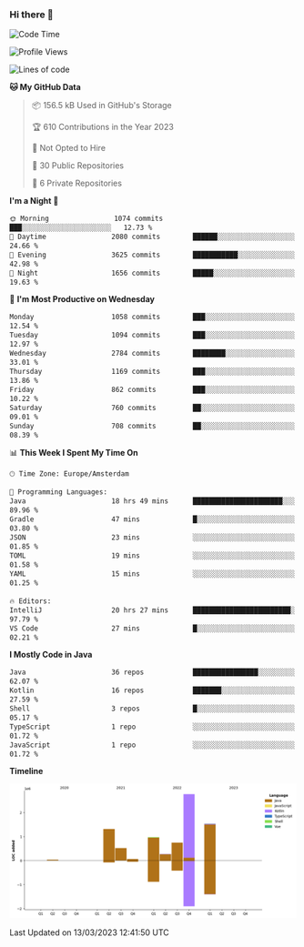 ### Hi there 👋


<!--START_SECTION:waka-->
![Code Time](http://img.shields.io/badge/Code%20Time-3%2C071%20hrs%2044%20mins-blue)

![Profile Views](http://img.shields.io/badge/Profile%20Views-0-blue)

![Lines of code](https://img.shields.io/badge/From%20Hello%20World%20I%27ve%20Written-8.2%20million%20lines%20of%20code-blue)

**🐱 My GitHub Data** 

> 📦 156.5 kB Used in GitHub's Storage 
 > 
> 🏆 610 Contributions in the Year 2023
 > 
> 🚫 Not Opted to Hire
 > 
> 📜 30 Public Repositories 
 > 
> 🔑 6 Private Repositories 
 > 
**I'm a Night 🦉** 

```text
🌞 Morning                1074 commits        ███░░░░░░░░░░░░░░░░░░░░░░   12.73 % 
🌆 Daytime                2080 commits        ██████░░░░░░░░░░░░░░░░░░░   24.66 % 
🌃 Evening                3625 commits        ███████████░░░░░░░░░░░░░░   42.98 % 
🌙 Night                  1656 commits        █████░░░░░░░░░░░░░░░░░░░░   19.63 % 
```
📅 **I'm Most Productive on Wednesday** 

```text
Monday                   1058 commits        ███░░░░░░░░░░░░░░░░░░░░░░   12.54 % 
Tuesday                  1094 commits        ███░░░░░░░░░░░░░░░░░░░░░░   12.97 % 
Wednesday                2784 commits        ████████░░░░░░░░░░░░░░░░░   33.01 % 
Thursday                 1169 commits        ███░░░░░░░░░░░░░░░░░░░░░░   13.86 % 
Friday                   862 commits         ███░░░░░░░░░░░░░░░░░░░░░░   10.22 % 
Saturday                 760 commits         ██░░░░░░░░░░░░░░░░░░░░░░░   09.01 % 
Sunday                   708 commits         ██░░░░░░░░░░░░░░░░░░░░░░░   08.39 % 
```


📊 **This Week I Spent My Time On** 

```text
🕑︎ Time Zone: Europe/Amsterdam

💬 Programming Languages: 
Java                     18 hrs 49 mins      ██████████████████████░░░   89.96 % 
Gradle                   47 mins             █░░░░░░░░░░░░░░░░░░░░░░░░   03.80 % 
JSON                     23 mins             ░░░░░░░░░░░░░░░░░░░░░░░░░   01.85 % 
TOML                     19 mins             ░░░░░░░░░░░░░░░░░░░░░░░░░   01.58 % 
YAML                     15 mins             ░░░░░░░░░░░░░░░░░░░░░░░░░   01.25 % 

🔥 Editors: 
IntelliJ                 20 hrs 27 mins      ████████████████████████░   97.79 % 
VS Code                  27 mins             █░░░░░░░░░░░░░░░░░░░░░░░░   02.21 % 
```

**I Mostly Code in Java** 

```text
Java                     36 repos            ████████████████░░░░░░░░░   62.07 % 
Kotlin                   16 repos            ███████░░░░░░░░░░░░░░░░░░   27.59 % 
Shell                    3 repos             █░░░░░░░░░░░░░░░░░░░░░░░░   05.17 % 
TypeScript               1 repo              ░░░░░░░░░░░░░░░░░░░░░░░░░   01.72 % 
JavaScript               1 repo              ░░░░░░░░░░░░░░░░░░░░░░░░░   01.72 % 
```



**Timeline**

![Lines of Code chart](https://raw.githubusercontent.com/powercasgamer/powercasgamer/master/assets/bar_graph.png)


 Last Updated on 13/03/2023 12:41:50 UTC
<!--END_SECTION:waka-->
